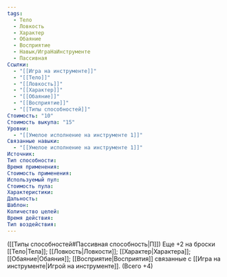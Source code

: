 ```yaml
---
tags:
  - Тело
  - Ловкость
  - Характер
  - Обаяние
  - Восприятие
  - Навык/ИграНаИнструменте
  - Пассивная
Ссылки:
  - "[[Игра на инструменте]]"
  - "[[Тело]]"
  - "[[Ловкость]]"
  - "[[Характер]]"
  - "[[Обаяние]]"
  - "[[Восприятие]]"
  - "[[Типы способностей]]"
Стоимость: "10"
Стоимость выкупа: "15"
Уровни:
  - "[[Умелое исполнение на инструменте 1]]"
Связанные навыки:
  - "[[Умелое исполнение на инструменте 1]]"
Источник:
Тип способности:
Время применения:
Стоимость применения:
Используемый пул:
Стоимость пула:
Характеристики:
Дальность:
Шаблон:
Количество целей:
Время действия:
Тип воздействия:
---
```

([[Типы способностей#Пассивная способность|П]]) Еще +2 на броски [[Тело|Тела]]; [[Ловкость|Ловкости]]; [[Характер|Характера]]; [[Обаяние|Обаяния]]; [[Восприятие|Восприятия]] связанные с [[Игра на инструменте|Игрой на инструменте]]. (Всего +4)
